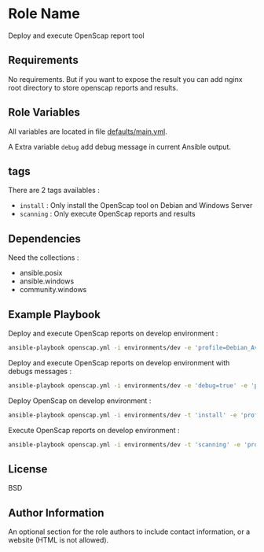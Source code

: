 Role Name
=========

Deploy and execute OpenScap report tool

Requirements
------------

No requirements. But if you want to expose the result you can add nginx root directory to store openscap reports and results.

Role Variables
--------------

All variables are located in file [defaults/main.yml](./defaults/main.yml).

A Extra variable `debug` add debug message in current Ansible output.

tags
----

There are 2 tags availables :

- `install` : Only install the OpenScap tool on Debian and Windows Server
- `scanning` : Only execute OpenScap reports and results

Dependencies
------------

Need the collections :

- ansible.posix
- ansible.windows
- community.windows

Example Playbook
----------------

Deploy and execute OpenScap reports on develop environment :

```bash
ansible-playbook openscap.yml -i environments/dev -e 'profile=Debian_Average'
```

Deploy and execute OpenScap reports on develop environment with debugs messages :

```bash
ansible-playbook openscap.yml -i environments/dev -e 'debug=true' -e 'profile=Debian_Average'
```

Deploy OpenScap on develop environment :

```bash
ansible-playbook openscap.yml -i environments/dev -t 'install' -e 'profile=Debian_Average'
```

Execute OpenScap reports on develop environment :

```bash
ansible-playbook openscap.yml -i environments/dev -t 'scanning' -e 'profile=Debian_Average'
```

License
-------

BSD

Author Information
------------------

An optional section for the role authors to include contact information, or a website (HTML is not allowed).
